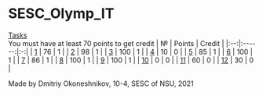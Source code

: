 # SESC_Olymp_IT

[Tasks](Problems.pdf)  
You must have at least 70 points to get credit
|  № | Points | Credit |
|:--:|:------:|:-:|
|  [1](1.cpp) |   76   | 1 |
|  [2](2.cpp) |   98   | 1 |
|  [3](3.cpp) |   100  | 1 |
|  [4](4.cpp) |   10   | 0 |
|  [5](5.cpp) |   85   | 1 |
|  [6](6.cpp) |   100  | 1 |
|  [7](7.cpp) |   86   | 1 |
|  [8](8.cpp) |   100  | 1 |
|  [9](9.cpp) |   100  | 1 |
| [10](10-1.cpp) |    0   | 0 |
| [11](11.cpp) |   60   | 0 |
| [12](12.cpp) |   30   | 0 |

Made by Dmitriy Okoneshnikov, 10-4, SESC of NSU, 2021  